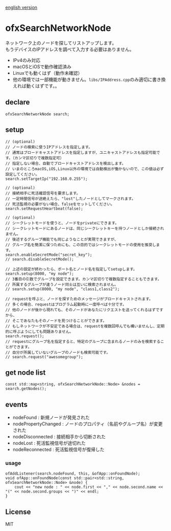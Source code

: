 [english version](readme.md)

# ofxSearchNetworkNode

ネットワーク上のノードを探してリストアップします。  
もうデバイスのIPアドレスを調べて入力する必要はありません。

- IPv4のみ対応
- macOSとiOSで動作確認済み
- Linuxでも動くはず（動作未確認）
- 他の環境では一部機能が動きません。`libs/IPAddress.cpp`のみ適切に書き換えれば動くはずです。。

## declare
```
ofxSearchNetworkNode search;
```

## setup
```
// (optional)
// ノードの検索に使うIPアドレスを指定します。
// 通常はブロードキャストアドレスを指定しますが、ユニキャストアドレスも指定可能です。（カンマ区切りで複数指定可）
// 指定しない場合、自動でブロードキャストアドレスを検出します。
// いまのところmacOS,iOS,Linux以外の環境では自動検出が働かないので、この値は必ず設定してください。
search.setTargetIp("192.168.0.255");

// (optional)
// 接続相手に死活確認信号を要求します。
// 一定時間信号が途絶えたら、"lost"したノードとしてマークされます。
// 死活監視の必要がない場合、falseをセットしてください。
search.setRequestHeartbeat(false);

// (optional)
// シークレットモードを使うと、ノードをprivateにできます。
// シークレットモードにあるノードは、同じシークレットキーを持つノードとしか接続されません。
// 後述するグループ機能でも同じようなことが実現できますが、
// グループ名を簡潔に保つためにも、この目的ではシークレットモードの使用を推奨します。
search.enableSecretMode("secret_key");
// search.disableSecretMode();

// 上述の設定が終わったら、ポート名とノード名を指定してsetupします。
search.setup(8000, "my node");
// 3番目の引数でグループを設定できます。カンマ区切りで複数指定することもできます。
// 所属するグループが違うノード同士は互いに検索されません。
// search.setup(8000, "my node", "class1,class2");

// requestを呼ぶと、ノードを探すためのメッセージがブロードキャストされます。
// 多くの場合、requestはプログラム起動時に一度呼べば十分です。
// 他のノードが後から現れても、そのノードがあなたにリクエストを送ってくれるはずですから、
// そこであなたもそのノードを見つけることができます。
// もしネットワークが不安定である場合は、requestを複数回呼んでも構いませんし、定期的に呼ぶようにしても問題ありません。
search.request();
// requestにグループ名を指定すると、特定のグループに含まれるノードのみを検索することができます。
// 自分が所属していないグループのノードも検索可能です。
// search.request("awesomegroup");
```

## get node list

```
const std::map<string, ofxSearchNetworkNode::Node> &nodes = search.getNodes();
```

## events

- nodeFound : 新規ノードが発見された
- nodePropertyChanged : ノードのプロパティ（名前やグループ名）が変更された
- nodeDisconnected : 接続相手から切断された
- nodeLost : 死活監視信号が途切れた
- nodeReconnected : 死活監視信号が復帰した

### usage
```
ofAddListener(search.nodeFound, this, &ofApp::onFoundNode);
void ofApp::onFoundNode(const std::pair<std::string, ofxSearchNetworkNode::Node> &node) {
	cout << "new node : " << node.first << "," << node.second.name << "(" << node.second.groups << ")" << endl;
}
```

## License
MIT
